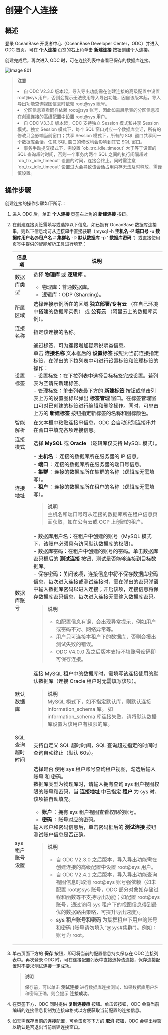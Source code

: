 创建个人连接 
===========================



概述 
-----------------------

登录 OceanBase 开发者中心（OceanBase Developer Center，ODC）并进入 ODC 首页，可在 **个人连接** 页签的右上角单击 **新建连接** 按钮创建个人连接。

创建完成后，再次进入 ODC 时，可在连接列表中查看已保存的数据库连接。

![Image 801](https://help-static-aliyun-doc.aliyuncs.com/assets/img/zh-CN/7804408461/p294940.png)

> **注意** <br> 
> <li> 自 ODC V2.3.0 版本起，导入导出功能需在创建连接的高级配置中设置 root@sys 用户，否则会提示无法使用导入导出功能，因自该版本起，导入导出功能查询视图信息时依赖 root@sys 账号。</li>
> <li> 分区信息查看同样依赖 root@sys 账号，因此如需展示表的分区信息须在创建连接的高级配置中设置 root@sys 用户。</li>
> <li> 自 ODC V3.3.0 版本起，ODC 支持独立 Session 模式和共享 Session 模式。独立 Session 模式下，每个 SQL 窗口对应一个数据库会话，所有的修改只会影响当前窗口；共享 Session 模式下，所有的 SQL 窗口共享同一个数据库会话，任意 SQL 窗口的修改均会影响到其它 SQL 窗口。</li>
> <li> 事务手动提交模式下，需设置 `ob_trx_idle_timeout` 大于等于设置的 SQL 查询超时时间，否则一个事务内两个 SQL 之间的执行间隔超过 `ob_trx_idle_timeout` 设置的时间，连接会终止。同时需注意 `ob_trx_idle_timeout` 设置过大会导致该会话占用内存无法及时释放，需谨慎设置。</li>

  




操作步骤 
-------------------------

创建连接的操作步骤如下所示：

1. 进入 ODC 后，单击 **个人连接** 页签右上角的 **新建连接** 按钮。

   

2. 在创建连接页签需填写或选择以下信息，如已拥有 OceanBase 数据库连接串，则以下信息均可从连接串中直接获取（mysql -h **主机名** -P **端口号** -u **数据库用户名@租户名** # **集群名** -D **默认数据库** -p ' **数据库密码** '）或直接使用页签中提供的智能解析工具进行填充：

   

   |     信息项     |  说明  |
   |-------------|--------------------------------------------------------------------------------------------------------------------------------------------------------------------------------------------------------------------------------------------------------------------------------------------------------------------------------------------------------------------------------------------------------------------------------------------------------------------------------------------------------------------------------------------------------------------------------------------------------------------------------------------------------|
   | 数据库类型       | 选择 **物理库** 或 **逻辑库** 。<ul><li> 物理库：普通数据库。</li><li> 逻辑库：ODP (Sharding)。 </li></ul>  |
   | 所属区域        | 选择连接示例所在的区域 **独立部署/专有云** （在自己环境中搭建的数据库实例） 或 **公有云** （阿里云上的数据库实例）。   |
   | 连接名称        | 指定该连接的名称。    |
   | 设置标签        | 通过标签，可为连接增加提示说明类信息。<br> 单击 **连接名称** 文本框后的 **设置标签** 按钮为当前连接指定标签，在弹出的下拉列表中可进行设置标签和管理标签的操作： <br> - 设置标签：在下拉列表中选择目标标签完成设置。若列表为空请先新建标签。   <br> - 管理标签：单击列表最下方的 **新建标签** 按钮或单击列表上方的设置图标以弹出 **标签管理** 窗口。在标签管理窗口可对已创建的标签进行编辑和删除操作。同时，可单击上方的 **新建标签** 按钮指定新标签的名称和图标颜色。 |
   | 智能解析        | 在文本框中粘贴连接串信息，ODC 会自动识别连接串并在窗口中填充各项连接信息。  |
     | 连接模式        | 选择 **MySQL** 或 **Oracle** （逻辑库仅支持 MySQL 模式）。 |
   | 连接地址        | - **主机名** ：连接的数据库所在服务器的 IP 信息。<br> - **端口** ：连接的数据库所在服务器的端口号信息。<br> - **集群** ：连接的数据库所在集群的名称（逻辑库无需填写）。<br> - **租户** ：连接的数据库所在租户的名称（逻辑库无需填写）。<blockquote> **说明**<br> 主机名和端口号可从连接的数据库所在租户信息页面获取，如在公有云或 OCP 上创建的租户。</blockquote>   |
   | 数据库账号       | - 数据库用户名：在租户中创建的账号（MySQL 模式下，该账户必须具有访问默认数据库的权限）。<br> - 数据库密码：在租户中创建的账号的密码。单击数据库密码框后的 **测试连接** 按钮，测试是否能够连接到目标数据库。<br> - 保存密码：关闭该项，连接信息中将不保存数据库密码信息，每次进入连接或测试连接时，需在弹出的密码弹窗中输入数据库密码以进入连接；开启该项，连接信息将保存数据库密码信息，每次进入连接无需输入数据库密码。<blockquote>  **说明** <ul><li> 如配置信息有误，会出现异常提示，例如用户或密码不对、网络异常等。</li><li> 用户只可连接本租户下的数据库，否则会报出测试失败的错误。</li><li>ODC V4.0.0 及之后版本支持不填账号密码即可保存连接。</li></ul></blockquote>     |
   | 默认数据库       | 连接 MySQL 租户中的数据库时，需填写该连接使用的默认数据库（连接 Oracle 租户时无需填写该项）。<blockquote> **说明** <br> MySQL 模式下，如不指定默认库，则默认连接 information_schema 库。 如 information_schema 库连接失败，请将默认数据库设置为该用户有权限的库。</blockquote>  |
   | SQL 查询超时时间  | 支持自定义 SQL 超时时间，SQL 查询超过指定的时间时查询自动终止（默认 60s）。  |
   | sys 租户账号设置 | 选择是否 使用 sys 租户账号查询租户视图，勾选后输入 账号 和 密码。<br> 数据库类型为物理库时，请输入拥有查询 sys 租户视图权限的账号和密码，当 **连接地址** 中已指定 **租户** 为 sys 时，该项被自动填充。<ul><li> **账户** ：拥有 sys 租户视图查看权限的账号。</li><li> **密码** ：账号对应的密码。</li></ul>    输入账户和密码信息后，单击密码框后的 **测试连接** 按钮测试账户信息是否正确。<blockquote> **说明** <ul><li> 自 ODC V2.3.0 之后版本，导入导出功能需在创建连接的高级配置中设置 root@sys 用户。</li><li> 自 ODC V2.4.1 之后版本，导入导出功能查询视图信息时取消 root@sys 账号强依赖（如未配置 root@sys 账号，ODC 部分对象如存储过程和函数等不支持导出功能；如配置 root@sys 账号，通过访问 sys 租户下的视图信息得到最优的数据路由策略，可提升导出速度）。</li><li>  **sys 租户账号和密码** 为集群租户下用户的账号和密码 (账号请勿填入“@sys#集群”)。例如：账号为 root。 </li></ul></blockquote>    |

   

3. 单击页面下方的 **保存** 按钮，即可将当前的配置信息持久保存在 ODC 连接列表中。再次登录 ODC 时，可在连接配置列表中直接选择该连接，保存连接配置时不要求测试连接一定成功。
   > **说明**  
   > 
   > 保存前，可以单击 **测试连接** 进行数据库连接测试，如果数据库用户名和密码正确，则会提示 **连接成功**。
   

4. 在页签下方，ODC 同时提供 **复制连接串** 按钮。单击该按钮，ODC 会将当前编辑的连接信息复制为连接串格式以方便获取当前配置的连接信息。

   

5. 如无需保存当前的连接配置，可单击页签下方的 **取消** 按钮，ODC 会弹出弹窗以确认是否退出当前新建连接窗口。
